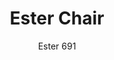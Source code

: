 ---
designer: Patrick Jouin
description: "Ester%20is%20a%20mix%20of%20elegance%2C%20ergonomics%20and%20functionality.%20The%20soft%20and%20graceful%20lines%20and%20the%20great%20comfort%20offered%20by%20the%20seat%20distinguish%20the%20interior%20of%20the%20most%20exclusive%20restaurants%20and%20hotels%20in%20the%20international%20scenario.%20Chair%20with%20upholstered%20shell%20in%20polyurethane%20foam%20with%20elastic%20belts%20and%20die-cast%20aluminium%20legs."
image_primary: img/Ester_691_01_zoom.jpg
image_secondary: img/Ester_691_02_zoom.jpg
manufacturer: Pedrali
href: https://www.pedrali.it/en/products/catalog/Chair-ESTER-691/
subtitle: Ester 691
title: Ester Chair
image_thumb: img/Ester_691_cover.jpg
tags: 
  - pedrali
  - chairs
category: chairs
slug: /manufacturers/pedrali/chairs/patrick-jouin-ester-chair
---